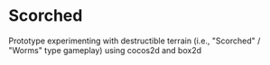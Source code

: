 Scorched
========

Prototype experimenting with destructible terrain (i.e., "Scorched" / "Worms" type gameplay) using cocos2d and box2d
